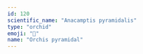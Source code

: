 ```yaml
---
id: 120
scientific_name: "Anacamptis pyramidalis"
type: "orchid"
emoji: "🌸"
name: "Orchis pyramidal"
---
```


